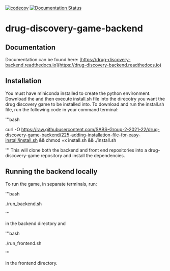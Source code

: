 [![codecov](https://codecov.io/gh/SABS-Group-2-2021-22/drug-discovery-game-backend/branch/main/graph/badge.svg?token=8521K2DNMB)](https://codecov.io/gh/SABS-Group-2-2021-22/drug-discovery-game-backend)
[![Documentation Status](https://readthedocs.org/projects/drug-discovery-backend/badge/?version=latest)](https://drug-discovery-backend.readthedocs.io/en/latest/?badge=latest)

# drug-discovery-game-backend
## Documentation 
Documentation can be found here: [https://drug-discovery-backend.readthedocs.io](https://drug-discovery-backend.readthedocs.io)

## Installation
You must have miniconda installed to create the python environment.
Download the and then execute install.sh file into the direcotry you want the drug discovery game to be installed into. To download and run the install.sh file, run the following code in your command terminal:

'''bash

curl -O https://raw.githubusercontent.com/SABS-Group-2-2021-22/drug-discovery-game-backend/225-adding-installation-file-for-easy-install/install.sh && chmod +x install.sh && ./install.sh

'''
This will clone both the backend and front end repositories into a drug-discovery-game repository and install the dependencies.

## Running the backend locally

To run the game, in separate terminals, run:

'''bash

./run_backend.sh

'''

in the backend directory and 

'''bash

./run_frontend.sh

'''

 in the frontend directory. 




